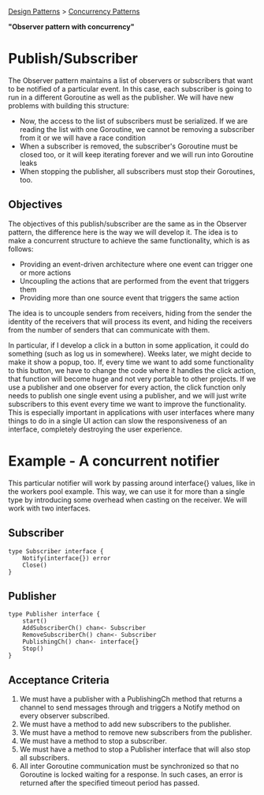 [Design Patterns](../../README.md) > [Concurrency Patterns](../README.md)

**"Observer pattern with concurrency"**

#  Publish/Subscriber
The Observer pattern maintains a list of observers or subscribers that want to be notified of a particular event. In this case, each subscriber is going to run in a different Goroutine as well as the publisher. We will have new problems with building this structure:
- Now, the access to the list of subscribers must be serialized. If we are reading the list with one Goroutine, we cannot be removing a subscriber from it or we will have a race condition
- When a subscriber is removed, the subscriber's Goroutine must be closed too, or it will keep iterating forever and we will run into Goroutine leaks
- When stopping the publisher, all subscribers must stop their Goroutines, too.

<!-- ![alt text](../../docs/promise.png) -->

## Objectives
The objectives of this publish/subscriber are the same as in the Observer pattern, the difference here is the way we will develop it. The idea is to make a concurrent structure to achieve the same functionality, which is as follows:

- Providing an event-driven architecture where one event can trigger one or more actions
- Uncoupling the actions that are performed from the event that triggers them
- Providing more than one source event that triggers the same action

The idea is to uncouple senders from receivers, hiding from the sender the identity of the receivers that will process its event, and hiding the receivers from the number of senders that can communicate with them.

In particular, if I develop a click in a button in some application, it could do something (such as log us in somewhere). Weeks later, we might decide to make it show a popup, too. If, every time we want to add some functionality to this button, we have to change the code where it handles the click action, that function will become huge and not very portable to other projects. If we use a publisher and one observer for every action, the click function only needs to publish one single event using a publisher, and we will just write subscribers to this event every time we want to improve the functionality. This is especially important in applications with user interfaces where many things to do in a single UI action can slow the responsiveness of an interface, completely destroying the user experience.


# Example - A concurrent notifier
This particular notifier will work by passing around interface{} values, like in the workers pool example. This way, we can use it for more than a single type by introducing some overhead when casting on the receiver.
We will work with two interfaces.
## Subscriber
````
type Subscriber interface {
    Notify(interface{}) error
    Close()
}
````
## Publisher
````
type Publisher interface {
    start()
    AddSubscriberCh() chan<- Subscriber
    RemoveSubscriberCh() chan<- Subscriber
    PublishingCh() chan<- interface{}
    Stop()
}
````

## Acceptance Criteria
1. We must have a publisher with a PublishingCh method that returns a channel to send messages through and triggers a Notify method on every observer subscribed.
2. We must have a method to add new subscribers to the publisher.
3. We must have a method to remove new subscribers from the publisher.
4. We must have a method to stop a subscriber.
5. We must have a method to stop a Publisher interface that will also stop all subscribers.
6. All inter Goroutine communication must be synchronized so that no Goroutine is locked waiting for a response. In such cases, an error is returned after the specified timeout period has passed.


